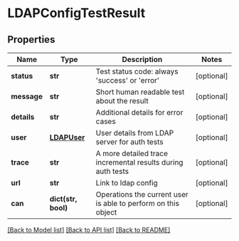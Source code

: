 # LDAPConfigTestResult

## Properties
Name | Type | Description | Notes
------------ | ------------- | ------------- | -------------
**status** | **str** | Test status code: always &#39;success&#39; or &#39;error&#39; | [optional] 
**message** | **str** | Short human readable test about the result | [optional] 
**details** | **str** | Additional details for error cases | [optional] 
**user** | [**LDAPUser**](LDAPUser.md) | User details from LDAP server for auth tests | [optional] 
**trace** | **str** | A more detailed trace incremental results during auth tests | [optional] 
**url** | **str** | Link to ldap config | [optional] 
**can** | **dict(str, bool)** | Operations the current user is able to perform on this object | [optional] 

[[Back to Model list]](../README.md#documentation-for-models) [[Back to API list]](../README.md#documentation-for-api-endpoints) [[Back to README]](../README.md)


